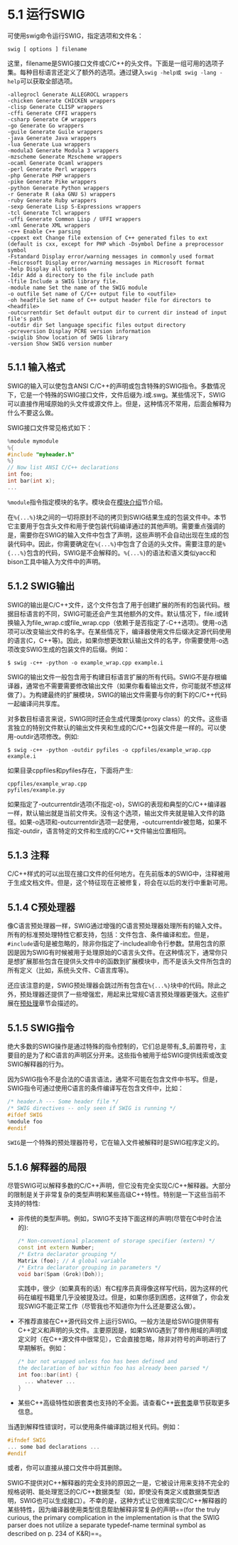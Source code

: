 # 5.1 运行SWIG

可使用swig命令运行SWIG，指定选项和文件名：

```shell
swig [ options ] filename
```

这里，filename是SWIG接口文件或C/C++的头文件。下面是一组可用的选项子集。每种目标语言还定义了额外的选项。通过键入`swig -help或 swig -lang -help`可以获取全部选项。

```shell
-allegrocl Generate ALLEGROCL wrappers
-chicken Generate CHICKEN wrappers
-clisp Generate CLISP wrappers
-cffi Generate CFFI wrappers
-csharp Generate C# wrappers
-go Generate Go wrappers
-guile Generate Guile wrappers
-java Generate Java wrappers
-lua Generate Lua wrappers
-modula3 Generate Modula 3 wrappers
-mzscheme Generate Mzscheme wrappers
-ocaml Generate Ocaml wrappers
-perl Generate Perl wrappers
-php Generate PHP wrappers
-pike Generate Pike wrappers
-python Generate Python wrappers
-r Generate R (aka GNU S) wrappers
-ruby Generate Ruby wrappers
-sexp Generate Lisp S-Expressions wrappers
-tcl Generate Tcl wrappers
-uffi Generate Common Lisp / UFFI wrappers
-xml Generate XML wrappers
-c++ Enable C++ parsing
-cppext ext Change file extension of C++ generated files to ext (default is cxx, except for PHP which -Dsymbol Define a preprocessor symbol
-Fstandard Display error/warning messages in commonly used format
-Fmicrosoft Display error/warning messages in Microsoft format
-help Display all options
-Idir Add a directory to the file include path
-lfile Include a SWIG library file.
-module name Set the name of the SWIG module
-o outfile Set name of C/C++ output file to <outfile>
-oh headfile Set name of C++ output header file for directors to <headfile>
-outcurrentdir Set default output dir to current dir instead of input file's path
-outdir dir Set language specific files output directory
-pcreversion Display PCRE version information
-swiglib Show location of SWIG library
-version Show SWIG version number
```



## 5.1.1 输入格式

SWIG的输入可以使包含ANSI C/C++的声明或包含特殊的SWIG指令。多数情况下，它是一个特殊的SWIG接口文件，文件后缀为.i或.swg。某些情况下，SWIG可以直接作用域原始的头文件或源文件上。但是，这种情况不常用，后面会解释为什么不要这么做。

SWIG接口文件常见格式如下：

```c
%module mymodule
%{
#include "myheader.h"
%}
// Now list ANSI C/C++ declarations
int foo;
int bar(int x);
...
```

`%module`指令指定模块的名字。模块会在[模块介绍](#modules-ntroduction)节介绍。

在`%{...%}`块之间的一切将原封不动的拷贝到SWIG结果生成的包装文件中。本节它主要用于包含头文件和用于使包装代码编译通过的其他声明。需要重点强调的是，需要你在SWIG的输入文件中包含了声明，这些声明不会自动出现在生成的包装代码中。因此，你需要确定在`%{...%}`中包含了合适的头文件。需要注意的是`%{...%}`包含的代码，SWIG是不会解释的。`%{...%}`的语法和语义类似yacc和bison工具中输入为文件中的声明。



## 5.1.2 SWIG输出

SWIG的输出是C/C++文件，这个文件包含了用于创建扩展的所有的包装代码。根据目标语言的不同，SWIG可能还会产生其他额外的文件。默认情况下，file.i或转换输入为file_wrap.c或file_wrap.cpp（依赖于是否指定了-C++选项)。使用-o选项可以改变输出文件的名字。在某些情况下，编译器使用文件后缀决定源代码使用的语言(C，C++等)。因此，如果你想更改默认输出文件的名字，你需要使用-o选项改变SWIG生成的包装文件的后缀。例如：

```shell
$ swig -c++ -python -o example_wrap.cpp example.i
```

SWIG的输出文件一般包含用于构建目标语言扩展的所有代码。SWIG不是存根编译器，通常也不需要需要修改输出文件（如果你看看输出文件，你可能就不想这样做了）。为构建最终的扩展模块，SWIG的输出文件需要与你的剩下的C/C++代码一起编译问共享库。

对多数目标语言来说，SWIG同时还会生成代理类(proxy class）的文件。这些语言独立的特别文件默认的输出文件夹和生成的C/C++包装文件是一样的。可以使用-outdir选项修改。例如:

```shell
$ swig -c++ -python -outdir pyfiles -o cppfiles/example_wrap.cpp example.i
```

如果目录cppfiles和pyfiles存在，下面将产生:

```shell
cppfiles/example_wrap.cpp
pyfiles/example.py
```

如果指定了-outcurrentdir选项(不指定-o)，SWIG的表现和典型的C/C++编译器一样，默认输出就是当前文件夹。没有这个选项，输出文件夹就是输入文件的路径。如果-o选项和-outcurrentdir选项一起使用，-outcurrentdir被忽略，如果不指定-outdir，语言特定的文件和生成的C/C++文件输出位置相同。



## 5.1.3 注释

C/C++样式的可以出现在接口文件的任何地方。在先前版本的SWIG中，注释被用于生成文档文件。但是，这个特征现在正被修复，将会在以后的发行中重新可用。



## 5.1.4 C预处理器

像C语言预处理器一样，SWIG通过增强的C语言预处理器处理所有的输入文件。所有的标准预处理特性它都支持，包括：文件包含、条件编译和宏。但是，`#include`语句是被忽略的，除非你指定了-includeall命令行参数。禁用包含的原因是因为SWIG有时候被用于处理原始的C语言头文件。在这种情况下，通常你只是想扩展那些包含在提供头文件中的函数到扩展模块中，而不是该头文件所包含的所有定义（比如，系统头文件、C语言库等)。

还应该注意的是，SWIG预处理器会跳过所有包含在`%{...%}`块中的代码。除此之外，预处理器还提供了一些增强宏，用起来比常规C语言预处理器更强大。这些扩展在[预处理](#preprocessor)章节会描述的。



## 5.1.5 SWIG指令

绝大多数的SWIG操作是通过特殊的指令控制的，它们总是带有_\$_前置符号，主要目的是为了和C语言的声明区分开来。这些指令被用于给SWIG提供线索或改变SWIG解释器的行为。

因为SWIG指令不是合法的C语言语法，通常不可能在包含文件中书写。但是，SWIG指令可通过使用C语言的条件编译写在包含文件中，比如：

```c
/* header.h --- Some header file */
/* SWIG directives -- only seen if SWIG is running */
#ifdef SWIG
%module foo
#endif
```

`SWIG`是一个特殊的预处理器符号，它在输入文件被解释时是SWIG程序定义的。

## 5.1.6 解释器的局限

尽管SWIG可以解释多数的C/C++声明，但它没有完全实现C/C++解释器。大部分的限制是关于非常复杂的类型声明和某些高级C++特性。特别是一下这些当前不支持的特性:

+ 非传统的类型声明。例如，SWIG不支持下面这样的声明(尽管在C中时合法的):

  ```c++
  /* Non-conventional placement of storage specifier (extern) */
  const int extern Number;
  /* Extra declarator grouping */
  Matrix (foo); // A global variable
  /* Extra declarator grouping in parameters */
  void bar(Spam (Grok)(Doh));
  ```

  实践中，很少（如果真有的话）有C程序员真得像这样写代码，因为这样的代码在编程书籍里几乎没被提及过。但是，如果你感到困惑，这样做了，你会发现SWIG不能正常工作（尽管我也不知道你为什么还是要这么做）。

+ 不推荐直接在C++源代码文件上运行SWIG。一般方法是给SWIG提供带有C++定义和声明的头文件。主要原因是，如果SWIG遇到了带作用域的声明或定义时（在C++源文件中很常见），它会直接忽略，除非对符号的声明进行了早期解析。例如：

  ```c++
  /* bar not wrapped unless foo has been defined and
  the declaration of bar within foo has already been parsed */
  int foo::bar(int) {
    ... whatever ...
  }
  ```

+ 某些C++高级特性如嵌套类也支持的不全面。请查看C++[嵌套类](#nested-classes)章节获取更多信息。

当遇到解释性错误时，可以使用条件编译跳过相关代码。例如：

```c
#ifndef SWIG
... some bad declarations ...
#endif
```

或者，你可以直接从接口文件中将其删除。

SWIG不提供对C++解释器的完全支持的原因之一是，它被设计用来支持不完全的规格说明、能处理宽泛的C/C++数据类型（如，即使没有类定义或数据类型透明，SWIG也可以生成接口）。不幸的是，这种方式让它很难实现C/C++解释器的某些特性，因为编译器使用类型信息帮助解释非常复杂的声明==(for the truly curious, the primary complication in the implementation is that the SWIG parser does not utilize a separate typedef-name terminal symbol as described on p. 234 of K&R)==。
